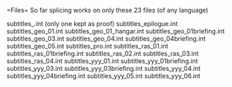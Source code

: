 =Files=
So far splicing works on only these 23 files (of any language)

subtitles_.int (only one kept as proof)
subtitles_epilogue.int
subtitles_geo_01.int
subtitles_geo_01_hangar.int
subtitles_geo_01briefing.int
subtitles_geo_03.int
subtitles_geo_04.int
subtitles_geo_04briefing.int
subtitles_geo_05.int
subtitles_pro.int
subtitles_ras_01.int
subtitles_ras_01briefing.int
subtitles_ras_02.int
subtitles_ras_03.int
subtitles_ras_04.int
subtitles_yyy_01.int
subtitles_yyy_01briefing.int
subtitles_yyy_03.int
subtitles_yyy_03briefing.int
subtitles_yyy_04.int
subtitles_yyy_04briefing.int
subtitles_yyy_05.int
subtitles_yyy_06.int

